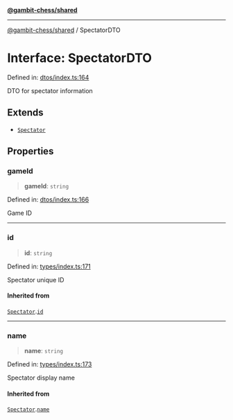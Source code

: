 [**@gambit-chess/shared**](../README.md)

***

[@gambit-chess/shared](../globals.md) / SpectatorDTO

# Interface: SpectatorDTO

Defined in: [dtos/index.ts:164](https://github.com/cango91/gambit-chess/blob/b8ea13e4976c99c29d095eae7bc504b86f9add51/shared/src/dtos/index.ts#L164)

DTO for spectator information

## Extends

- [`Spectator`](Spectator.md)

## Properties

### gameId

> **gameId**: `string`

Defined in: [dtos/index.ts:166](https://github.com/cango91/gambit-chess/blob/b8ea13e4976c99c29d095eae7bc504b86f9add51/shared/src/dtos/index.ts#L166)

Game ID

***

### id

> **id**: `string`

Defined in: [types/index.ts:171](https://github.com/cango91/gambit-chess/blob/b8ea13e4976c99c29d095eae7bc504b86f9add51/shared/src/types/index.ts#L171)

Spectator unique ID

#### Inherited from

[`Spectator`](Spectator.md).[`id`](Spectator.md#id)

***

### name

> **name**: `string`

Defined in: [types/index.ts:173](https://github.com/cango91/gambit-chess/blob/b8ea13e4976c99c29d095eae7bc504b86f9add51/shared/src/types/index.ts#L173)

Spectator display name

#### Inherited from

[`Spectator`](Spectator.md).[`name`](Spectator.md#name)
